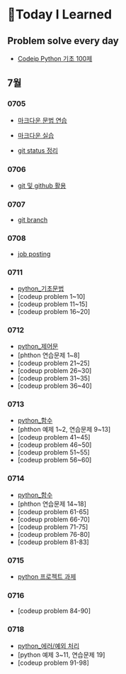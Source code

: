 # 📖Today I Learned

## Problem solve every day
* [Codeip Python 기초 100제](./Python_codeup/README.md)

## 7월

### 0705

* [마크다운 문법 연습](./수업내용/0705/markdown_grammar_pr.md)

* [마크다운 실습](./수업내용/0705/markdown_practice_kp.md)
* [git status 정리](./수업내용/0705/git_status_번역.md)

### 0706

* [git 및 github 활용](./수업내용/0706/gitandgithub.md)

### 0707
* [git branch](./수업내용/0707/git_branch.md)

### 0708
* [job posting](./수업내용/0708/jopresearch.md) 

### 0711
* [python_기초문법](./수업내용/0711/python_day1.md)
* [codeup problem 1~10]
* [codeup problem 11~15]
* [codeup problem 16~20]

### 0712

* [python_제어문](./수업내용/0712/python_day2.md)
* [phthon 연습문제 1~8]
* [codeup problem 21~25]
* [codeup problem 26~30]
* [codeup problem 31~35]
* [codeup problem 36~40]

### 0713

* [python_함수](./수업내용/0713/python_day3.md)
* [phthon 예제 1~2, 연습문제 9~13]
* [codeup problem 41~45]
* [codeup problem 46~50]
* [codeup problem 51~55]
* [codeup problem 56~60]

### 0714

* [python_함수](./수업내용/0714/python_day4.md)
* [phthon 연습문제 14~18]
* [codeup problem 61-65]
* [codeup problem 66-70]
* [codeup problem 71-75]
* [codeup problem 76-80]
* [codeup problem 81-83]

### 0715
* [python 프로젝트 과제](./수업내용/0715/pytohn_project1/README.md)

### 0716
* [codeup problem 84-90]

### 0718
* [python_에러/예외 처리](./수업내용/0718/python_day5.md)
* [python 예제 3~11, 연습문제 19]
* [codeup problem 91-98]